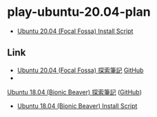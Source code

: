 
# play-ubuntu-20.04-plan

* [Ubuntu 20.04 (Focal Fossa) Install Script](https://github.com/samwhelp/play-ubuntu-20.04-plan)

## Link

* [Ubuntu 20.04 (Focal Fossa) 探索筆記](https://samwhelp.github.io/note-ubuntu-20.04/) [GitHub](https://github.com/samwhelp/note-ubuntu-20.04)
* 
[Ubuntu 18.04 (Bionic Beaver) 探索筆記](https://samwhelp.github.io/note-ubuntu-18.04/) ([GitHub](https://github.com/samwhelp/note-ubuntu-18.04))
* [Ubuntu 18.04 (Bionic Beaver) Install Script](https://github.com/samwhelp/play-ubuntu-18.04-plan)
